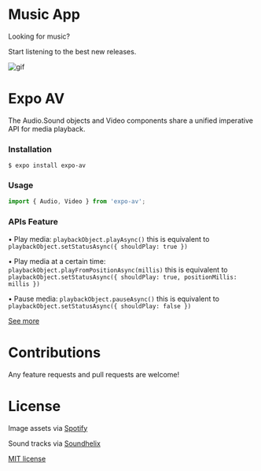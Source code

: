 # Music App

Looking for music?

Start listening to the best new releases.

![gif](https://github.com/phucprime/music/blob/main/assets/music-app.gif)

# Expo AV

The Audio.Sound objects and Video components share a unified imperative API for media playback.

### Installation 
`$ expo install expo-av`

### Usage
```javascript
import { Audio, Video } from 'expo-av';
```

### APIs Feature
• Play media: `playbackObject.playAsync()` this is equivalent to `playbackObject.setStatusAsync({ shouldPlay: true })`

• Play media at a certain time: `playbackObject.playFromPositionAsync(millis)` this is equivalent to `playbackObject.setStatusAsync({ shouldPlay: true, positionMillis: millis })`

• Pause media: `playbackObject.pauseAsync()` this is equivalent to `playbackObject.setStatusAsync({ shouldPlay: false })`

[See more](https://docs.expo.dev/versions/latest/sdk/av/#installation)

# Contributions

Any feature requests and pull requests are welcome!

# License

Image assets via [Spotify](https://spotify.com/)

Sound tracks via [Soundhelix](https://soundhelix.com/)

[MIT license](https://choosealicense.com/licenses/mit/)
